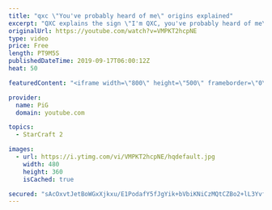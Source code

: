 ```yaml
---
title: "qxc \"You've probably heard of me\" origins explained"
excerpt: "QXC explains the sign \"I'm QXC, you've probably heard of me\" -- Recorded live on Justin.tv - http://j-tv.me/jsdJyy"
originalUrl: https://youtube.com/watch?v=VMPKT2hcpNE
type: video
price: Free
length: PT9M5S
publishedDateTime: 2019-09-17T06:00:12Z
heat: 50

featuredContent: "<iframe width=\"800\" height=\"500\" frameborder=\"0\" src=\"https://www.youtube.com/embed/VMPKT2hcpNE\" allow=\"accelerometer; autoplay; encrypted-media; gyroscope; picture-in-picture\" allowfullscreen></iframe>"

provider:
  name: PiG
  domain: youtube.com

topics:
  - StarCraft 2

images:
  - url: https://i.ytimg.com/vi/VMPKT2hcpNE/hqdefault.jpg
    width: 480
    height: 360
    isCached: true

secured: "sAcOxvtJetBoWGxXjkxu/E1PodafY5fJgYik+bVbiKNiCzMQtCZBo2+lL3YvffSMwTfHR7QvDXZ5DLmLmr4W5IXFQS85lPVtrZg4UGbCTUVglQdZhkhLbkc7nHLsrw78XaO/DOXIhUJ1FbFMJTvgzmDDSm9ypL0Dvt43macrVmZIxaQm24HUJoVUW0Cu+JCRsdwmr+nB8QuqOLbwFSaTxsCoGX9hA+eTNahAZO9zMPKNX8RXJqo8eLoxFFx1qau+A67stiEfQ3CCiyFnnlhMHcyHsEzTHk5XXeejctdokHLDbsx1PoOutoxW/ZS7+RrtmD2lfgqH3nJ3wECuqPFoxmuFlUnLN5HwEGhtTdZF7W4VWDsIbk2ql0PrDJ2EyLfcs1GS1R+ansUUVQpIGa8cN8Hw1vRkUCjJUjyeLalyRMw=;fpoh2GNFixJ+B51HNnAPaQ=="
---
```


